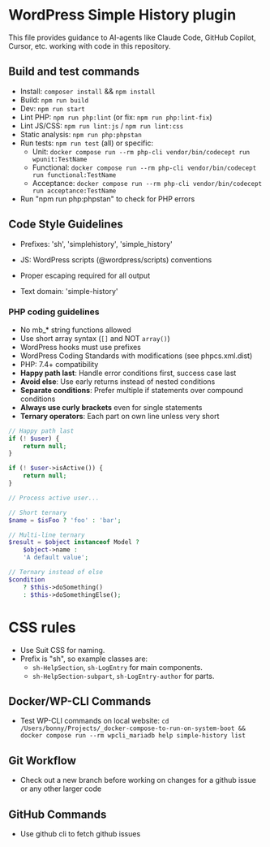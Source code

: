 # WordPress Simple History plugin

This file provides guidance to AI-agents like Claude Code, GitHub Copilot, Cursor, etc. working with code in this repository.

## Build and test commands

-   Install: `composer install` && `npm install`
-   Build: `npm run build`
-   Dev: `npm run start`
-   Lint PHP: `npm run php:lint` (or fix: `npm run php:lint-fix`)
-   Lint JS/CSS: `npm run lint:js` / `npm run lint:css`
-   Static analysis: `npm run php:phpstan`
-   Run tests: `npm run test` (all) or specific:
    -   Unit: `docker compose run --rm php-cli vendor/bin/codecept run wpunit:TestName`
    -   Functional: `docker compose run --rm php-cli vendor/bin/codecept run functional:TestName`
    -   Acceptance: `docker compose run --rm php-cli vendor/bin/codecept run acceptance:TestName`
-   Run "npm run php:phpstan" to check for PHP errors

## Code Style Guidelines

-   Prefixes: 'sh', 'simplehistory', 'simple_history'
-   JS: WordPress scripts (@wordpress/scripts) conventions

-   Proper escaping required for all output
-   Text domain: 'simple-history'

### PHP coding guidelines

-   No mb\_\* string functions allowed
-   Use short array syntax (`[]` and NOT `array()`)
-   WordPress hooks must use prefixes
-   WordPress Coding Standards with modifications (see phpcs.xml.dist)
-   PHP: 7.4+ compatibility
-   **Happy path last**: Handle error conditions first, success case last
-   **Avoid else**: Use early returns instead of nested conditions
-   **Separate conditions**: Prefer multiple if statements over compound conditions
-   **Always use curly brackets** even for single statements
-   **Ternary operators**: Each part on own line unless very short

```php
// Happy path last
if (! $user) {
    return null;
}

if (! $user->isActive()) {
    return null;
}

// Process active user...

// Short ternary
$name = $isFoo ? 'foo' : 'bar';

// Multi-line ternary
$result = $object instanceof Model ?
    $object->name :
    'A default value';

// Ternary instead of else
$condition
    ? $this->doSomething()
    : $this->doSomethingElse();
```

# CSS rules

-   Use Suit CSS for naming.
-   Prefix is "sh", so example classes are:
    -   `sh-HelpSection`, `sh-LogEntry` for main components.
    -   `sh-HelpSection-subpart`, `sh-LogEntry-author` for parts.

## Docker/WP-CLI Commands

-   Test WP-CLI commands on local website: `cd /Users/bonny/Projects/_docker-compose-to-run-on-system-boot && docker compose run --rm wpcli_mariadb help simple-history list`

## Git Workflow

-   Check out a new branch before working on changes for a github issue or any other larger code

## GitHub Commands

-   Use github cli to fetch github issues
